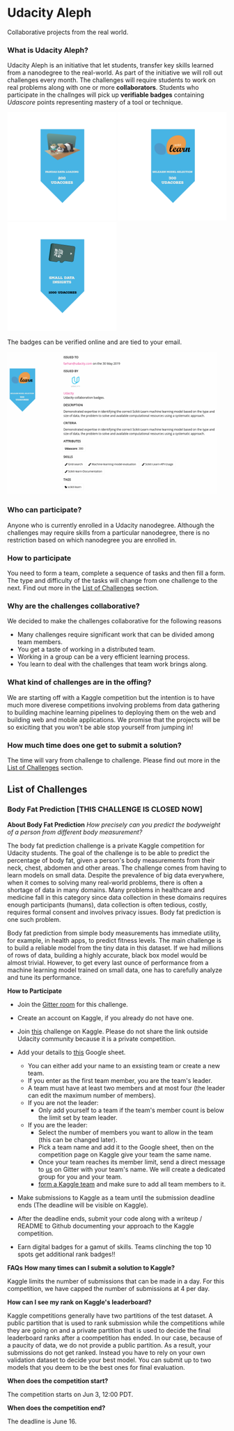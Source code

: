# Udacity Aleph
Collaborative projects from the real world.

### What is Udacity Aleph?
Udacity Aleph is an initiative that let students, transfer key skills learned from a nanodegree to the real-world. As part of the initiative we will roll out challenges every month. The challenges will require students to work on real problems along with one or more **collaborators**. Students who participate in the challnges will pick up **verifiable badges** containing _Udascore_ points representing mastery of a tool or technique.


<img src=res/pandas_data_loading_200.png width=250/> <img src=res/sklearn-model-selection-300.png width=250/> <img src=res/small_data_insights_1000.png width=250/>

The badges can be verified online and are tied to your email.

<img src=res/farhan-badge-verified.png width=480/>
 
### Who can participate?
Anyone who is currently enrolled in a Udacity nanodegree. Although the challenges may require skills from a particular nanodegree, there is no restriction based on which nanodegree you are enrolled in.

### How to participate
You need to form a team, complete a sequence of tasks and then fill a form. The type and difficulty of the tasks will change from one challenge to the next. Find out more in the [List of Challenges](#List-of-Challenges) section. 

### Why are the challenges collaborative?
We decided to make the challenges collaborative for the following reasons

- Many challenges require significant work that can be divided among team members.
- You get a taste of working in a distributed team.
- Working in a group can be a very efficient learning process.
- You learn to deal with the challenges that team work brings along.

### What kind of challenges are in the offing?
We are starting off with a Kaggle competition but the intention is to have much more diverese competitions involving problems from data gathering to building machine learning pipelines to deploying them on the web and building web and mobile applications. We promise that the projects will be so exiciting that you won't be able stop yourself from jumping in!    

### How much time does one get to submit a solution?
The time will vary from challenge to challenge. Please find out more in the [List of Challenges](#List-of-Challenges) section.


## List of Challenges

### Body Fat Prediction [THIS CHALLENGE IS CLOSED NOW]
**About Body Fat Prediction** 
_How precisely can you predict the bodyweight of a person from different body measurement?_

The body fat prediction challenge is a private Kaggle competition for Udacity students. The goal of the challenge is to be able to predict the percentage of body fat, given a person's body measurements from their neck, chest, abdomen and other areas. The challenge comes from having to learn models on small data. Despite the prevalence of big data everywhere, when it comes to solving many real-world problems, there is often a shortage of data in many domains. Many problems in healthcare and medicine fall in this category since data collection in these domains requires enough participants (humans), data collection is often tedious, costly, requires formal consent and involves privacy issues. Body fat prediction is one such problem.

Body fat prediction from simple body measurements has immediate utility, for example, in health apps, to predict fitness levels. The main challenge is to build a reliable model from the tiny data in this dataset. If we had millions of rows of data, building a highly accurate, black box model would be almost trivial. However, to get every last ounce of performance from a machine learning model trained on small data, one has to carefully analyze and tune its performance.

**How to Participate**
- Join the [Gitter room](https://gitter.im/Udacity-Aleph/bodyfat#) for this challenge.
- Create an account on Kaggle, if you already do not have one.
- Join [this](https://www.kaggle.com/t/4bd762ba517a4d8ca9c71d6ec0bf19cd) challenge on Kaggle. Please do not share the link outside Udacity community because it is a private competition.
- Add your details to [this](https://docs.google.com/spreadsheets/d/1nm4srsFa1xHal8u4yOAlFk-VKU4I6LC8HZ9jZ_hckMc/edit?usp=sharing) Google sheet. 
  - You can either add your name to an exsisting team or create a new team. 
  - If you enter as the first team member, you are the team's leader.
  - A team must have at least two members and at most four (the leader can edit the maximum number of members).
  - If you are not the leader:
    - Only add yourself to a team if the team's member count is below the limit set by team leader.
  - If you are the leader:
    - Select the number of members you want to allow in the team (this can be changed later).
    - Pick a team name and add it to the Google sheet, then on the competition page on Kaggle give your team the same name.
    - Once your team reaches its member limit, send a direct message to [us](https://gitter.im/fa-ahmad) on Gitter with your  team's name. We will create a dedicated group for you and your team.
    - [form a Kaggle team](https://www.kaggle.com/getting-started/44861) and make sure to add all team members to it.
  
- Make submissions to Kaggle as a team until the submission deadline ends (The deadline will be visible on Kaggle).
- After the deadline ends, submit your code along with a writeup / README to Github documenting your approach to the Kaggle competition.
- Earn digital badges for a gamut of skills. Teams clinching the top 10 spots get additional rank badges!!

**FAQs**
**How many times can I submit a solution to Kaggle?**

Kaggle limits the number of submissions that can be made in a day. For this competition, we have capped the number of submissions at 4 per day.

**How can I see my rank on Kaggle's leaderboard?**

Kaggle competitions generally have two partitions of the test dataset. A public partition that is used to rank submission while the competitions while they are going on and a private partition that is used to decide the final leaderboard ranks after a coompetition has ended. In our case, because of a paucity of data, we do not provide a public partition. As a result, your submissions do not get ranked. Instead you have to rely on your own validation dataset to decide your best model. You can submit up to two models that you deem to be the best ones for final evaluation.

**When does the competition start?** 

The competition starts on Jun 3, 12:00 PDT.

**When does the competition end?**

The deadline is June 16.

